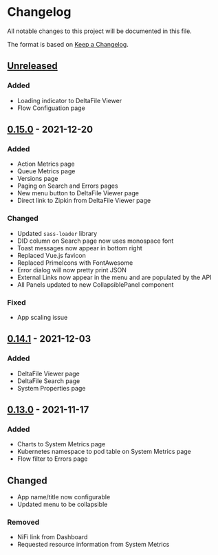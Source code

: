 # Changelog
All notable changes to this project will be documented in this file.

The format is based on [Keep a Changelog](https://keepachangelog.com/en/1.0.0/).

## [Unreleased]
### Added
- Loading indicator to DeltaFile Viewer
- Flow Configuation page

## [0.15.0] - 2021-12-20
### Added
- Action Metrics page
- Queue Metrics page
- Versions page
- Paging on Search and Errors pages
- New menu button to DeltaFile Viewer page
- Direct link to Zipkin from DeltaFile Viewer page

### Changed
- Updated `sass-loader` library
- DID column on Search page now uses monospace font
- Toast messages now appear in bottom right
- Replaced Vue.js favicon
- Replaced PrimeIcons with FontAwesome
- Error dialog will now pretty print JSON
- External Links now appear in the menu and are populated by the API
- All Panels updated to new CollapsiblePanel component

### Fixed
- App scaling issue

## [0.14.1] - 2021-12-03
### Added
- DeltaFile Viewer page
- DeltaFile Search page
- System Properties page

## [0.13.0] - 2021-11-17
### Added
- Charts to System Metrics page
- Kubernetes namespace to pod table on System Metrics page
- Flow filter to Errors page

## Changed
- App name/title now configurable
- Updated menu to be collapsible

### Removed
- NiFi link from Dashboard
- Requested resource information from System Metrics

[Unreleased]: https://gitlab.com/systolic/deltafi/deltafi-ui/-/compare/0.15.0...main
[0.15.0]: https://gitlab.com/systolic/deltafi/deltafi-ui/-/compare/0.14.1...0.15.0
[0.14.1]: https://gitlab.com/systolic/deltafi/deltafi-ui/-/compare/0.13.0...0.14.1
[0.13.0]: https://gitlab.com/systolic/deltafi/deltafi-ui/-/compare/0.12.0...0.13.0
